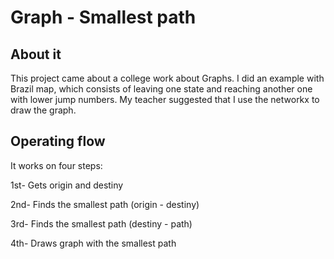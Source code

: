 # Graph - Smallest path
## About it
This project came about a college work about Graphs. I did an example with Brazil map, which consists of leaving one state and reaching another one with lower jump numbers.
My teacher suggested that I use the networkx to draw the graph.
## Operating flow
It works on four steps:

1st- Gets origin and destiny

2nd- Finds the smallest path (origin - destiny)

3rd- Finds the smallest path (destiny - path)

4th- Draws graph with the smallest path
